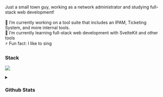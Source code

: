 Just a small town guy, working as a network administrator and studying full-stack web development!<br><br>🔭 I’m currently working on a tool suite that includes an IPAM, Ticketing System, and more internal tools.<br>🌱 I’m currently learning full-stack web development with SvelteKit and other tools<br>⚡ Fun fact: I like to sing

### Stack

[![](https://skillicons.dev/icons?i=js,ts,svelte,react,nodejs,html,md,css,tailwind,sass,git,github,mongodb,postgres,supabase,vscode,raspberrypi,discord,bots)](https://skillicons.dev)

<details>
  <summary>
    <h3>Github Stats</h3>
  </summary>

  <a href="#">![](https://github-readme-stats.vercel.app/api?username=JYLN&theme=dracula&hide_border=true&show_icons=true&line_height=20&count_private=true)</a>
  <a href="#">![](https://github-readme-stats.vercel.app/api/top-langs/?username=JYLN&theme=dracula&hide_border=true&include_all_commits=true&count_private=true&layout=compact)</a>
</details>

<!--
## 💻 Tech Stack:
![CSS3](https://img.shields.io/badge/css3-%231572B6.svg?style=flat&logo=css3&logoColor=white) ![JavaScript](https://img.shields.io/badge/javascript-%23323330.svg?style=flat&logo=javascript&logoColor=%23F7DF1E) ![TypeScript](https://img.shields.io/badge/typescript-%23007ACC.svg?style=flat&logo=typescript&logoColor=white) ![HTML5](https://img.shields.io/badge/html5-%23E34F26.svg?style=flat&logo=html5&logoColor=white) ![Markdown](https://img.shields.io/badge/markdown-%23000000.svg?style=flat&logo=markdown&logoColor=white) ![Vercel](https://img.shields.io/badge/vercel-%23000000.svg?style=flat&logo=vercel&logoColor=white) ![Svelte](https://img.shields.io/badge/svelte-%23f1413d.svg?style=flat&logo=svelte&logoColor=white) ![TailwindCSS](https://img.shields.io/badge/tailwindcss-%2338B2AC.svg?style=flat&logo=tailwind-css&logoColor=white) ![SASS](https://img.shields.io/badge/SASS-hotpink.svg?style=flat&logo=SASS&logoColor=white) ![NodeJS](https://img.shields.io/badge/node.js-6DA55F?style=flat&logo=node.js&logoColor=white) ![Nginx](https://img.shields.io/badge/nginx-%23009639.svg?style=flat&logo=nginx&logoColor=white) 	![Supabase](https://img.shields.io/badge/Supabase-3ECF8E?style=flat&logo=supabase&logoColor=white) ![SQLite](https://img.shields.io/badge/sqlite-%2307405e.svg?style=flat&logo=sqlite&logoColor=white) ![MongoDB](https://img.shields.io/badge/MongoDB-%234ea94b.svg?style=flat&logo=mongodb&logoColor=white) ![Postgres](https://img.shields.io/badge/postgres-%23316192.svg?style=flat&logo=postgresql&logoColor=white) ![Raspberry Pi](https://img.shields.io/badge/-RaspberryPi-C51A4A?style=flat&logo=Raspberry-Pi) ![LINUX](https://img.shields.io/badge/Linux-FCC624?style=flat&logo=linux&logoColor=black) ![Docker](https://img.shields.io/badge/docker-%230db7ed.svg?style=flat&logo=docker&logoColor=white) ![Google Cloud](https://img.shields.io/badge/Google%20Cloud-%234285F4.svg?style=flat&logo=google-cloud&logoColor=white)

## 📊 GitHub Stats:
![](https://github-readme-stats.vercel.app/api?username=JYLN&theme=dracula&hide_border=true&include_all_commits=true&count_private=true)<br/>
![](https://github-readme-streak-stats.herokuapp.com/?user=JYLN&theme=dracula&hide_border=true)<br/>
![](https://github-readme-stats.vercel.app/api/top-langs/?username=JYLN&theme=dracula&hide_border=true&include_all_commits=true&count_private=true&layout=compact)
-->
